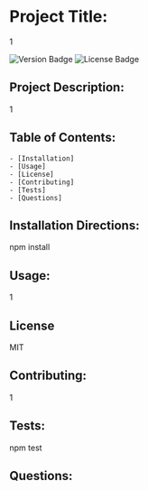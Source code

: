 
# Project Title: 

1  

![Version Badge](https://img.shields.io/static/v1?label=Version&message=1.1.0&color=important) 
![License Badge](https://img.shields.io/static/v1?label=License&message=MIT&color=blue) 

## Project Description: 

1 

## Table of Contents:
 
    - [Installation]
    - [Usage]
    - [License]
    - [Contributing]
    - [Tests]
    - [Questions]
## Installation Directions: 

npm install 

## Usage: 

1 

## License 

MIT 

## Contributing: 

1 

## Tests: 

npm test 

## Questions: 


